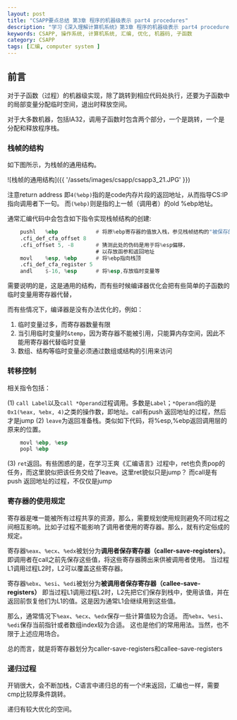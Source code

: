 ```yaml
---
layout: post
title: "CSAPP要点总结 第3章 程序的机器级表示 part4 procedures"
description: "学习《深入理解计算机系统》第3章 程序的机器级表示 part4 procedures"
keywords: CSAPP, 操作系统, 计算机系统, 汇编, 优化, 机器码, 子函数
category: CSAPP
tags: [汇编, computer system ]
---
```


## 前言
对于子函数（过程）的机器级实现，除了跳转到相应代码处执行，还要为子函数中的局部变量分配临时空间，退出时释放空间。

对于大多数机器，包括IA32，调用子函数时包含两个部分，一个是跳转，一个是分配和释放程序栈。

### 栈帧的结构
如下图所示，为栈帧的通用结构。

![栈帧的通用结构]({{ '/assets/images/csapp/csapp3_21.JPG' }})

注意return address 即`4(%ebp)`指的是code内存片段的返回地址，从而指导CS:IP指向调用者下一句。
而`(%ebp)`则是指的上一帧（调用者）的old %ebp地址。

通常汇编代码中会包含如下指令实现栈帧结构的创建:

```asm
    pushl   %ebp            # 将原%ebp寄存器的值放入栈，参见栈帧结构的"被保存的%ebp"
    .cfi_def_cfa_offset 8
    .cfi_offset 5, -8       # 猜测此处的伪码是用于将%esp偏移，
                            # 以存放函参和返回地址
    movl    %esp, %ebp      # 将%ebp指向栈顶
    .cfi_def_cfa_register 5
    andl    $-16, %esp      # 将%esp,存放临时变量等
```

需要说明的是，这是通用的结构，而有些时候编译器优化会把有些简单的子函数的临时变量用寄存器代替，

而有些情况下，编译器是没有办法优化的，例如：

1. 临时变量过多，而寄存器数量有限
2. 当引用临时变量时`&temp`，因为寄存器不能被引用，只能算内存空间，因此不能用寄存器代替临时变量
3. 数组、结构等临时变量必须通过数组或结构的引用来访问

### 转移控制

相关指令包括：

(1)  `call Label`以及`call *Operand`过程调用。多数是`Label`；`*Operand`指的是`0x1(%eax, %ebx, 4)`之类的操作数，即地址。call有push 返回地址的过程，然后才是jump
(2) `leave`为返回准备栈。类似如下代码，将%esp,%ebp返回调用层的原来的位置。

```asm
    movl %ebp, %esp
    popl %ebp
```

(3) `ret`返回。有些困惑的是，在学习王爽《汇编语言》过程中，ret也负责pop的任务，而这里貌似把该任务交给了leave。这里ret貌似只是jump？
而call是有push 返回地址的过程，不仅仅是jump

### 寄存器的使用规定
寄存器是唯一能被所有过程共享的资源，那么，需要规划使用规则避免不同过程之间相互影响。比如子过程不能影响了调用者使用的寄存器。那么，就有约定俗成的规定。

寄存器`%eax`、`%ecx`、`%edx`被划分为**调用者保存寄存器（caller-save-registers）**。
即调用者在call之前先保存这些值，将这些寄存器腾出来供被调用者使用。
当过程L1调用过程L2时，L2可以覆盖这些寄存器。

寄存器`%ebx`、`%esi`、`%edi`被划分为**被调用者保存寄存器（callee-save-registers）**
即当过程L1调用过程L2时，L2先把它们保存到栈中，使用该值，并在返回前恢复他们为L1的值。这是因为通常L1会继续用到这些值。

那么，通常情况下`%eax`、`%ecx`、`%edx`保存一些计算值较为合适。
而`%ebx`、`%esi`、`%edi`保存当前指针或者数组index较为合适。
这也是他们的常用用法。当然，也不限于上述应用场合。

总的而言，就是将寄存器划分为caller-save-registers和callee-save-registers

### 递归过程

开销很大，会不断加栈，C语言中递归总的有一个if来返回，汇编也一样，需要cmp比较厚条件跳转。

递归有较大优化的空间。
